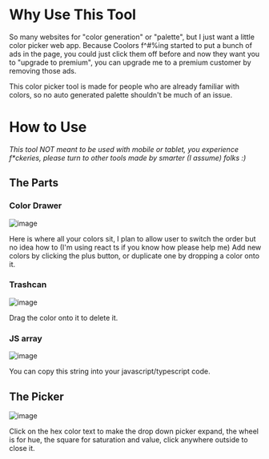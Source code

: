 # Why Use This Tool

So many websites for "color generation" or "palette", but I just want a little color picker web app. Because Coolors f^#%ing started to put a bunch of ads in the page, you could just click them off before and now they want you to "upgrade to premium", you can upgrade me to a premium customer by removing those ads.

This color picker tool is made for people who are already familiar with colors, so no auto generated palette shouldn't be much of an issue.

# How to Use

*This tool NOT meant to be used with mobile or tablet, you experience f\*ckeries, please turn to other tools made by smarter (I assume) folks :)*

## The Parts

### Color Drawer
![image](https://user-images.githubusercontent.com/89374056/176988142-73a5ae0b-b365-43df-9ce7-67acd54b019b.png)

Here is where all your colors sit, I plan to allow user to switch the order but no idea how to (I'm using react ts if you know how please help me)
Add new colors by clicking the plus button, or duplicate one by dropping a color onto it.

### Trashcan
![image](https://user-images.githubusercontent.com/89374056/176988201-6291ff84-56b8-4664-acbb-8fa1142a8251.png)

Drag the color onto it to delete it.

### JS array
![image](https://user-images.githubusercontent.com/89374056/176988276-faad8288-6d3c-4217-ac1a-7a5190d608d2.png)

You can copy this string into your javascript/typescript code.

## The Picker
![image](https://user-images.githubusercontent.com/89374056/176988322-bc653060-5d9d-48ee-a14c-adddd00b85fc.png)

Click on the hex color text to make the drop down picker expand, the wheel is for hue, the square for saturation and value, click anywhere outside to close it.
